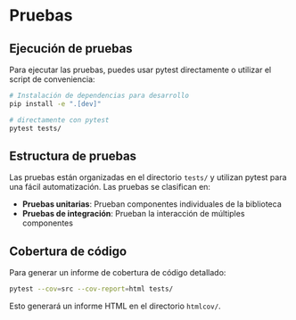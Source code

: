 # Pruebas

## Ejecución de pruebas

Para ejecutar las pruebas, puedes usar pytest directamente o utilizar el script de conveniencia:

```bash
# Instalación de dependencias para desarrollo
pip install -e ".[dev]"

# directamente con pytest
pytest tests/
```

## Estructura de pruebas

Las pruebas están organizadas en el directorio `tests/` y utilizan pytest para una fácil automatización. Las pruebas se clasifican en:

- **Pruebas unitarias**: Prueban componentes individuales de la biblioteca
- **Pruebas de integración**: Prueban la interacción de múltiples componentes

## Cobertura de código

Para generar un informe de cobertura de código detallado:

```bash
pytest --cov=src --cov-report=html tests/
```

Esto generará un informe HTML en el directorio `htmlcov/`.
